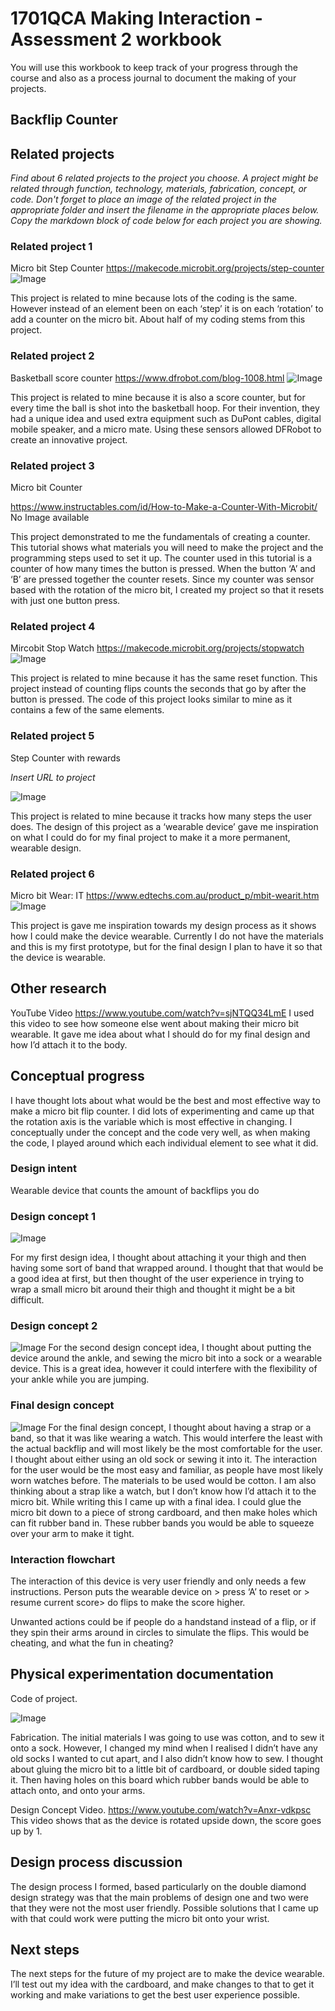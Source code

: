 
# 1701QCA Making Interaction - Assessment 2 workbook
You will use this workbook to keep track of your progress through the course and also as a process journal to document the making of your projects. 

## Backflip Counter ##

## Related projects ##
*Find about 6 related projects to the project you choose. A project might be related through function, technology, materials, fabrication, concept, or code. Don't forget to place an image of the related project in the appropriate folder and insert the filename in the appropriate places below. Copy the markdown block of code below for each project you are showing.*

### Related project 1 ###
Micro bit Step Counter
https://makecode.microbit.org/projects/step-counter 
![Image](image1.PNG)

This project is related to mine because lots of the coding is the same. However instead of an element been on each ‘step’ it is on each ‘rotation’ to add a counter on the micro bit.  About half of my coding stems from this project. 

### Related project 2 ###
Basketball score counter
https://www.dfrobot.com/blog-1008.html
![Image](image2.PNG)

This project is related to mine because it is also a score counter, but for every time the ball is shot into the basketball hoop. For their invention, they had a unique idea and used extra equipment such as DuPont cables, digital mobile speaker, and a micro mate. Using these sensors allowed DFRobot to create an innovative project.

### Related project 3 ###
Micro bit Counter

https://www.instructables.com/id/How-to-Make-a-Counter-With-Microbit/
No Image available

This project demonstrated to me the fundamentals of creating a counter. This tutorial shows what materials you will need to make the project and the programming steps used to set it up. The counter used in this tutorial is a counter of how many times the button is pressed. When the button ‘A’ and ‘B’ are pressed together the counter resets. Since my counter was sensor based with the rotation of the micro bit, I created my project so that it resets with just one button press. 

### Related project 4 ###
Mircobit Stop Watch
https://makecode.microbit.org/projects/stopwatch
![Image](image4.PNG)

This project is related to mine because it has the same reset function. This project instead of counting flips counts the seconds that go by after the button is pressed. The code of this project looks similar to mine as it contains a few of the same elements.

### Related project 5 ###
Step Counter with rewards 

*Insert URL to project*

![Image](image5.PNG)

This project is related to mine because it tracks how many steps the user does. The design of this project as a ‘wearable device’ gave me inspiration on what I could do for my final project to make it a more permanent, wearable design. 

### Related project 6 ###
Micro bit Wear: IT
https://www.edtechs.com.au/product_p/mbit-wearit.htm
![Image](image6.jpg)

This project is gave me inspiration towards my design process as it shows how I could make the device wearable. Currently I do not have the materials and this is my first prototype, but for the final design I plan to have it so that the device is wearable. 

## Other research ##
YouTube Video
https://www.youtube.com/watch?v=sjNTQQ34LmE
I used this video to see how someone else went about making their micro bit wearable. It gave me idea about what I should do for my final design and how I’d attach it to the body. 

## Conceptual progress ##
I have thought lots about what would be the best and most effective way to make a micro bit flip counter.  I did lots of experimenting and came up that the rotation axis is the variable which is most effective in changing. I conceptually under the concept and the code very well, as when making the code, I played around which each individual element to see what it did. 

### Design intent ###
Wearable device that counts the amount of backflips you do

### Design concept 1 ###
![Image](idea3.jpg)

For my first design idea, I thought about attaching it your thigh and then having some sort of band that wrapped around. I thought that that would be a good idea at first, but then thought of the user experience in trying to wrap a small micro bit around their thigh and thought it might be a bit difficult. 

### Design concept 2 ###
![Image](idea1.jpg)
For the second design concept idea, I thought about putting the device around the ankle, and sewing the micro bit into a sock or a wearable device. This is a great idea, however it could interfere with the flexibility of your ankle while you are jumping. 

### Final design concept ###
![Image](idea2.jpg)
For the final design concept, I thought about having a strap or a band, so that it was like wearing a watch. This would interfere the least with the actual backflip and will most likely be the most comfortable for the user. I thought about either using an old sock or sewing it into it. The interaction for the user would be the most easy and familiar, as people have most likely worn watches before. The materials to be used would be cotton. I am also thinking about a strap like a watch, but I don’t know how I’d attach it to the micro bit. While writing this I came up with a final idea. I could glue the micro bit down to a piece of strong cardboard, and then make holes which can fit rubber band in. These rubber bands you would be able to squeeze over your arm to make it tight.    

### Interaction flowchart ###
The interaction of this device is very user friendly and only needs a few instructions. Person puts the wearable device on > press ‘A’ to reset or > resume current score> do flips to make the score higher. 

Unwanted actions could be if people do a handstand instead of a flip, or if they spin their arms around in circles to simulate the flips. This would be cheating, and what the fun in cheating? 

## Physical experimentation documentation ##
Code of project.

![Image](code.JPG)

Fabrication. The initial materials I was going to use was cotton, and to sew it onto a sock. However, I changed my mind when I realised I didn’t have any old socks I wanted to cut apart, and I also didn’t know how to sew. I thought about gluing the micro bit to a little bit of cardboard, or double sided taping it. Then having holes on this board which rubber bands would be able to attach onto, and onto your arms.  

Design Concept Video. 
https://www.youtube.com/watch?v=Anxr-vdkpsc
This video shows that as the device is rotated upside down, the score goes up by 1. 

## Design process discussion ##
The design process I formed, based particularly on the double diamond design strategy was that the main problems of design one and two were that they were not the most user friendly. Possible solutions that I came up with that could work were putting the micro bit onto your wrist. 

## Next steps ##
The next steps for the future of my project are to make the device wearable. I’ll test out my idea with the cardboard, and make changes to that to get it working and make variations to get the best user experience possible. 
